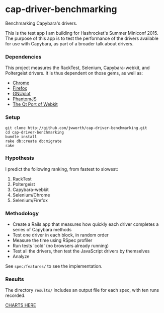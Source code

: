 # cap-driver-benchmarking

Benchmarking Capybara's drivers.

This is the test app I am building for Hashrocket's Summer Miniconf 2015. The purpose of this app is to test the performance of the drivers available for use with Capybara, as part of a broader talk about drivers.

### Dependencies

This project measures the RackTest, Selenium, Capybara-webkit, and Poltergeist drivers. It is thus dependent on those gems, as well as:

* [Chrome](http://www.google.com/chrome/)
* [Firefox](https://www.mozilla.org/en-US/firefox/new/)
* [GNUplot](http://www.gnuplot.info/)
* [PhantomJS](http://phantomjs.org/)
* [The Qt Port of Webkit](http://trac.webkit.org/wiki/QtWebKit)

### Setup

```
git clone http://github.com/jwworth/cap-driver-benchmarking.git
cd cap-driver-benchmarking
bundle install
rake db:create db:migrate
rake
```

### Hypothesis

I predict the following ranking, from fastest to slowest:

1. RackTest
2. Poltergeist
3. Capybara-webkit
4. Selenium/Chrome
5. Selenium/Firefox

### Methodology

* Create a Rails app that measures how quickly each driver completes a series of Capybara methods
* Test one driver in each block, in random order
* Measure the time using RSpec profiler
* Run tests 'cold' (no browsers already running)
* Test all the drivers, then test the JavaScript drivers by themselves
* Analyze

See `spec/features/` to see the implementation.

### Results

The directory `results/` includes an output file for each spec, with ten runs recorded.

[CHARTS HERE](#)

